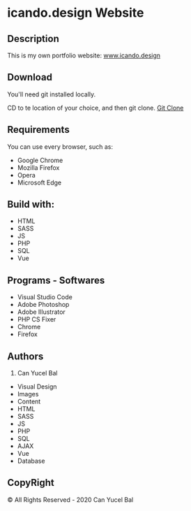 # icando.design Website

## Description 

This is my own portfolio website: www.icando.design

## Download
You'll need git installed locally.

CD to te location of your choice, and then git clone.
[Git Clone](https://github.com/canyucelbal/bal_can_portfolio.git)

## Requirements
You can use every browser, such as:
<ul>
	<li>Google Chrome</li>
	<li>Mozilla Firefox</li>
	<li>Opera</li>
	<li>Microsoft Edge</li>
</ul>

## Build with:
<ul>
	<li>HTML</li>
	<li>SASS</li>
	<li>JS</li>
    <li>PHP</li>
    <li>SQL</li>
    <li>Vue</li>

</ul>

## Programs - Softwares
<ul>
	<li>Visual Studio Code</li>
	<li>Adobe Photoshop</li>
    <li>Adobe Illustrator</li>
    <li>PHP CS Fixer</li>
	<li>Chrome</li>
	<li>Firefox</li>
</ul>

## Authors
1. Can Yucel Bal
<ul>
	<li>Visual Design</li>
	<li>Images</li>
	<li>Content</li>
	<li>HTML</li>
	<li>SASS</li>
	<li>JS</li>
	<li>PHP</li>
    <li>SQL</li>
    <li>AJAX</li>
    <li>Vue</li>
    <li>Database</li>

</ul>

## CopyRight
© All Rights Reserved - 2020 Can Yucel Bal
